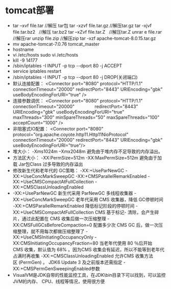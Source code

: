 # tomcat部署
* tar –xvf file.tar //解压 tar包
tar -xzvf file.tar.gz //解压tar.gz
tar -xjvf file.tar.bz2   //解压 tar.bz2
tar –xZvf file.tar.Z   //解压tar.Z
unrar e file.rar //解压rar
unzip file.zip //解压zip
tar -xzf apache-tomcat-8.0.15.tar.gz
* mv apache-tomcat-7.0.76 tomcat_master
* hostname
* vi /etc/hosts
sudo vi /etc/hosts
* kill -9 14177
* /sbin/iptables -I INPUT -p tcp --dport 80 -j ACCEPT
* service iptables restart 
* /sbin/iptables -I INPUT -p tcp --dport 80 -j DROP(关闭端口)
* 默认连接配置：
<Connector port="8080" protocol="HTTP/1.1"
               connectionTimeout="20000"
               redirectPort="8443" URIEncoding="gbk" useBodyEncodingForURI="true" />
* 连接参数调优：
<Connector port="8080" protocol="HTTP/1.1"
               connectionTimeout="20000"
               redirectPort="8443" URIEncoding="gbk" useBodyEncodingForURI="true"
                               maxThreads="300" minSpareThreads="50"
maxSpareThreads="100" acceptCount="1000" />
* 非阻塞式IO配置：
<Connector port="8080" protocol="org.apache.coyote.http11.Http11NioProtocol"
               connectionTimeout="20000"
               redirectPort="8443" URIEncoding="gbk" useBodyEncodingForURI="true"/>
* 堆大小：
-Xms1024m –Xmx2048m 避免由于堆内存不足导致的内存溢出。
* 方法区大小：
-XX:PermSize=512m -XX:MaxPermSize=512m  避免由于加载 Jar包Class 过多导致的内存溢出
* 修改新生代和老年代的 GC策略：
-XX:+UseParNewGC -XX:+UseConcMarkSweepGC -XX:+CMSParallelRemarkEnabled -XX:+UseCMSCompactAtFullCollection -XX:+CMSClassUnloadingEnabled
* -XX:+UseParNewGC
新生代采用 ParNewGC 多线程收集器
-XX:+UseConcMarkSweepGC
老年代采用 CMS 收集器，降低 GC停顿时间
-XX:+CMSParallelRemarkEnabled
降低标记阶段的停顿时间
-XX:+UseCMSCompactAtFullCollection
CMS 基于标记- 清除，会产生碎片，通过此配置在 CMS 收集后做一次压缩整理
-XX:CMSFullGCsBeforeCompaction=0
配置多少次 CMS GC 后，做一次压缩整理，就不用每次都做压缩整理了
-XX:+UseCMSInitiatingOccupancyOnly -XX:CMSInitiatingOccupancyFraction=80
当老年代使用 80 ％后开始CMS 收集，默认值为 68% 。因为CMS 收集会有延迟，所以不能等到老年代占满时再收集
-XX:+CMSClassUnloadingEnabled
允许CMS 收集方法区 (PermGen) 。
JDK6 Update 3 及之前版本还需指定 -XX:+CMSPermGenSweepingEnabled参数
* VisualVM是JDK自带的性能监控工具，在JDK\bin目录下可以找到，可以监控JVM的内存、
CPU、线程等情况，使用很方便
